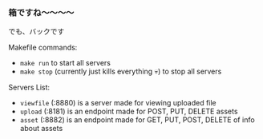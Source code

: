 ### 箱ですね〜〜〜〜

でも、バックです

Makefile commands: 
- `make run` to start all servers
- `make stop` (currently just kills everything 💀) to stop all servers


Servers List:
- `viewfile` (:8880) is a server made for viewing uploaded file
- `upload` (:8181) is an endpoint made for POST, PUT, DELETE assets
- `asset` (:8882) is an endpoint made for GET, PUT, POST, DELETE of info about assets

 
